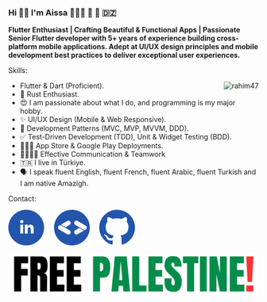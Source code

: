 ### Hi 👋🏻 I'm Aissa 👨🏻‍💻 💙 📱 🇩🇿

**Flutter Enthusiast | Crafting Beautiful & Functional Apps | Passionate Senior Flutter developer with 5+ years of experience building cross-platform mobile applications. Adept at UI/UX design principles and mobile development best practices to deliver exceptional user experiences.**

Skills:
<p><img align="right" src="https://github-readme-stats.vercel.app/api/top-langs?username=rahim47&show_icons=true&locale=en&layout=compact" alt="rahim47" /></p>

- Flutter & Dart (Proficient).
- 🦀 Rust Enthusiast.
- 😍 I am passionate about what I do, and programming is my major hobby.
- ✨ UI/UX Design (Mobile & Web Responsive).
- 🚦 Development Patterns (MVC, MVP, MVVM, DDD).
- ✅ Test-Driven Development (TDD), Unit & Widget Testing (BDD).
- 🧑🏻‍🎓 App Store & Google Play Deployments.
- 👨‍👩‍👦‍👦 Effective Communication & Teamwork
- 🇹🇷 I live in Türkiye.
- 🗣️ I speak fluent English, fluent French, fluent Arabic, fluent Turkish and I am native Amazigh.

Contact:

[![LinkedIn](images/linkedin.svg)](https://www.linkedin.com/in/aissa-sekkouti/)&nbsp;&nbsp;&nbsp;&nbsp;
[![GDE](images/gde.svg)](https://developers.google.com/profile/u/103464043409234277670)&nbsp;&nbsp;&nbsp;&nbsp;
[![GitHub](images/github.svg)](https://github.com/Rahim47)&nbsp;&nbsp;&nbsp;&nbsp;

<!-- [![Instagram](images/instagram.svg)](https://www.instagram.com/candidchronicletales/)&nbsp;&nbsp;&nbsp;&nbsp; -->


[![Stand With Palestine](images/free_palestine.jpeg)](https://palestinecampaign.org)
